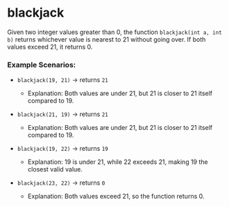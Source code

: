 # blackjack

Given two integer values greater than 0, the function `blackjack(int a, int b)` returns whichever value is nearest to 21 without going over. If both values exceed 21, it returns 0.

### Example Scenarios:

- `blackjack(19, 21)` → returns `21`
  - Explanation: Both values are under 21, but 21 is closer to 21 itself compared to 19.

- `blackjack(21, 19)` → returns `21`
  - Explanation: Both values are under 21, but 21 is closer to 21 itself compared to 19.

- `blackjack(19, 22)` → returns `19`
  - Explanation: 19 is under 21, while 22 exceeds 21, making 19 the closest valid value.

- `blackjack(23, 22)` → returns `0`
  - Explanation: Both values exceed 21, so the function returns 0.